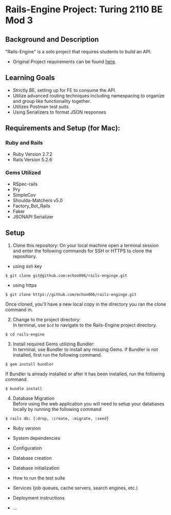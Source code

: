 # Rails-Engine Project: Turing 2110 BE Mod 3

## Background and Description

"Rails-Engine" is a solo project that requires students to build an API.
- Original Project requirements can be found [here](https://backend.turing.edu/module3/projects/rails_engine_lite/requirements).


## Learning Goals
- Strictly BE, setting up for FE to consume the API.
- Utilize advanced routing techniques including namespacing to organize and group like functionality together.
- Utilizes Postman test suits
- Using Serializers to format JSON responses

## Requirements and Setup (for Mac):

### Ruby and Rails
- Ruby Version 2.7.2
- Rails Version 5.2.6

### Gems Utilized
- RSpec-rails
- Pry
- SimpleCov
- Shoulda-Matchers v5.0
- Factory_Bot_Rails
- Faker
- JSONAPI Serializer

## Setup
1. Clone this repository:
On your local machine open a terminal session and enter the following commands for SSH or HTTPS to clone the repositiory.


- using ssh key <br>
```shell
$ git clone git@github.com:echon006/rails-enginge.git
```

- using https <br>
```shell
$ git clone https://github.com/echon006/rails-enginge.git
```

Once cloned, you'll have a new local copy in the directory you ran the clone command in.

2. Change to the project directory:<br>
In terminal, use `$cd` to navigate to the Rails-Engine project directory.

```shell
$ cd rails-engine
```

3. Install required Gems utilizing Bundler: <br>
In terminal, use Bundler to install any missing Gems. If Bundler is not installed, first run the following command.

```shell
$ gem install bundler
```

If Bundler is already installed or after it has been installed, run the following command.

```shell
$ bundle install
```


4. Database Migration<br>
Before using the web application you will need to setup your databases locally by running the following command

```shell
$ rails db: {:drop, :create, :migrate, :seed}
```


* Ruby version

* System dependencies

* Configuration

* Database creation

* Database initialization

* How to run the test suite

* Services (job queues, cache servers, search engines, etc.)

* Deployment instructions

* ...
